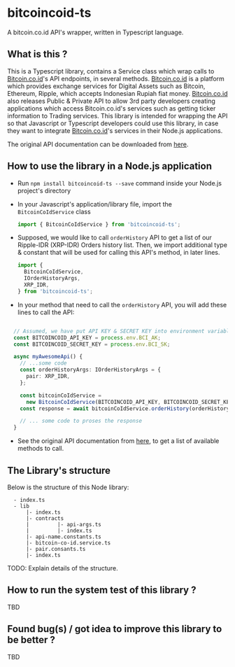 # bitcoincoid-ts
A bitcoin.co.id API's wrapper, written in Typescript language.

## What is this ?

This is a Typescript library, contains a Service class which wrap calls to [Bitcoin.co.id](https://www.bitcoin.co.id/)'s API endpoints, in several methods. [Bitcoin.co.id](https://www.bitcoin.co.id/) is a platform which provides exchange services for Digital Assets such as Bitcoin, Ethereum, Ripple, which accepts Indonesian Rupiah fiat money. [Bitcoin.co.id](https://www.bitcoin.co.id/) also releases Public & Private API to allow 3rd party developers creating applications which access Bitcoin.co.id's services such as getting ticker information to Trading services. This library is intended for wrapping the API so that Javascript or Typescript developers could use this library, in case they want to integrate [Bitcoin.co.id](https://www.bitcoin.co.id/)'s services in their Node.js applications.

The original API documentation can be downloaded from [here](https://vip.bitcoin.co.id/downloads/BITCOINCOID-API-DOCUMENTATION.pdf).

## How to use the library in a Node.js application

* Run `npm install bitcoincoid-ts --save` command inside your Node.js project's directory

* In your Javascript's application/library file, import the `BitcoinCoIdService` class
  ```Typescript
  import { BitcoinCoIdService } from 'bitcoincoid-ts';
  ```

* Supposed, we would like to call `orderHistory` API to get a list of our Ripple-IDR (XRP-IDR) Orders history list. Then, we import additional type & constant that will be used for calling this API's method, in  later lines.
  ```Typescript
  import {
    BitcoinCoIdService,
    IOrderHistoryArgs,
    XRP_IDR,
  } from 'bitcoincoid-ts';
  ```
* In your method that need to call the `orderHistory` API, you will add these lines to call the API:
```Typescript

  // Assumed, we have put API KEY & SECRET KEY into environment variables
  const BITCOINCOID_API_KEY = process.env.BCI_AK;
  const BITCOINCOID_SECRET_KEY = process.env.BCI_SK;

  async myAwesomeApi() {
    // ...some code    
    const orderHistoryArgs: IOrderHistoryArgs = {
      pair: XRP_IDR,
    };

    const bitcoinCoIdService = 
      new BitcoinCoIdService(BITCOINCOID_API_KEY, BITCOINCOID_SECRET_KEY);
    const response = await bitcoinCoIdService.orderHistory(orderHistoryArgs);

    // ... some code to proses the response
  }
```

* See the original API documentation from [here](https://vip.bitcoin.co.id/downloads/BITCOINCOID-API-DOCUMENTATION.pdf), to get a list of available methods to call.

## The Library's structure

Below is the structure of this Node library:

```
  - index.ts
  - lib
      |- index.ts
      |- contracts
      |         |- api-args.ts
      |         |- index.ts
      |- api-name.constants.ts
      |- bitcoin-co-id.service.ts
      |- pair.consants.ts
      |- index.ts      
```

TODO: Explain details of the structure.


## How to run the system test of this library ?

TBD

## Found bug(s) / got idea to improve this library to be better ?

TBD
